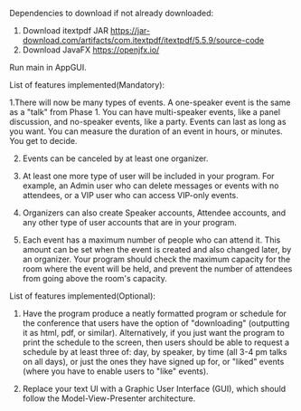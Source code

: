 Dependencies to download if not already downloaded:
1. Download itextpdf JAR https://jar-download.com/artifacts/com.itextpdf/itextpdf/5.5.9/source-code
2. Download JavaFX https://openjfx.io/

Run main in AppGUI.

List of features implemented(Mandatory):

1.There will now be many types of events. A one-speaker event is the same as a "talk" from Phase 1. You can have multi-speaker events,
like a panel discussion, and no-speaker events, like a party. Events can last as long as you want. You can measure the duration
of an event in hours, or minutes. You get to decide.

2. Events can be canceled by at least one organizer.

3. At least one more type of user will be included in your program. For example, an Admin user who can delete messages or
events with no attendees, or a VIP user who can access VIP-only events.

4. Organizers can also create Speaker accounts, Attendee accounts, and any other type of user accounts that are in your program.

5. Each event has a maximum number of people who can attend it. This amount can be set when the event is created and also changed later, by an organizer.
Your program should check the maximum capacity for the room where the event will be held, and prevent the number of attendees from going above the room's capacity.

List of features implemented(Optional):

1. Have the program produce a neatly formatted program or schedule for the conference that users have the option
of "downloading" (outputting it as html, pdf, or similar). Alternatively, if you just want the program to print
the schedule to the screen, then users should be able to request a schedule by at least three of: day, by speaker,
by time (all 3-4 pm talks on all days), or just the ones they have signed up for, or "liked" events (where you have
to enable users to "like" events).

2. Replace your text UI with a Graphic User Interface (GUI), which should follow the Model-View-Presenter architecture.
